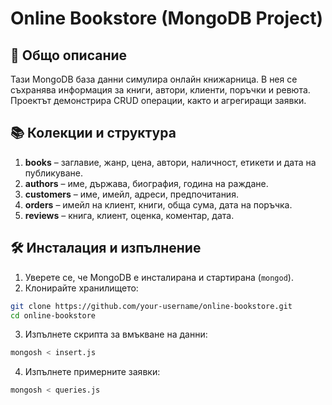 # Online Bookstore (MongoDB Project)

## 📘 Общо описание

Тази MongoDB база данни симулира онлайн книжарница. В нея се съхранява информация за книги, автори, клиенти, поръчки и ревюта. Проектът демонстрира CRUD операции, както и агрегиращи заявки.

## 📚 Колекции и структура

1. **books** – заглавие, жанр, цена, автори, наличност, етикети и дата на публикуване.
2. **authors** – име, държава, биография, година на раждане.
3. **customers** – име, имейл, адреси, предпочитания.
4. **orders** – имейл на клиент, книги, обща сума, дата на поръчка.
5. **reviews** – книга, клиент, оценка, коментар, дата.

## 🛠️ Инсталация и изпълнение

1. Уверете се, че MongoDB е инсталирана и стартирана (`mongod`).
2. Клонирайте хранилището:

```bash
git clone https://github.com/your-username/online-bookstore.git
cd online-bookstore
```

3. Изпълнете скрипта за вмъкване на данни:
```bash
mongosh < insert.js
```

4. Изпълнете примерните заявки:
```bash
mongosh < queries.js
```

